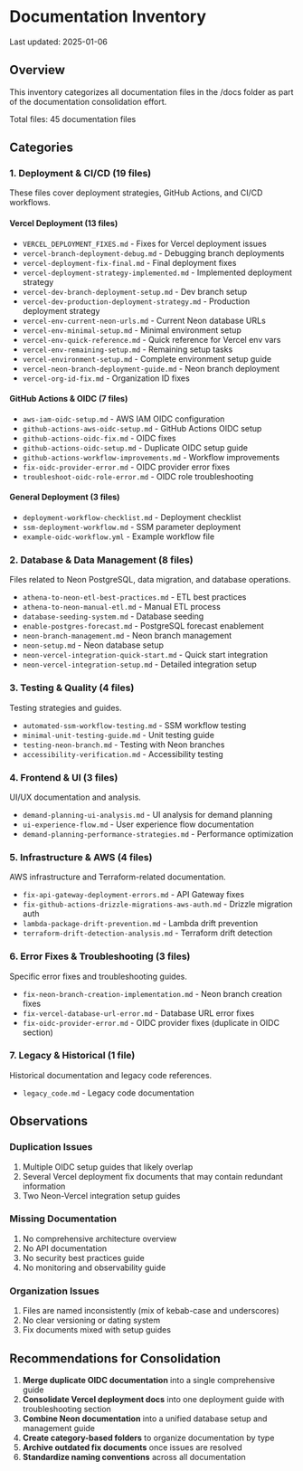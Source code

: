 # Documentation Inventory

Last updated: 2025-01-06

## Overview
This inventory categorizes all documentation files in the /docs folder as part of the documentation consolidation effort.

Total files: 45 documentation files

## Categories

### 1. Deployment & CI/CD (19 files)
These files cover deployment strategies, GitHub Actions, and CI/CD workflows.

#### Vercel Deployment (13 files)
- `VERCEL_DEPLOYMENT_FIXES.md` - Fixes for Vercel deployment issues
- `vercel-branch-deployment-debug.md` - Debugging branch deployments
- `vercel-deployment-fix-final.md` - Final deployment fixes
- `vercel-deployment-strategy-implemented.md` - Implemented deployment strategy
- `vercel-dev-branch-deployment-setup.md` - Dev branch setup
- `vercel-dev-production-deployment-strategy.md` - Production deployment strategy
- `vercel-env-current-neon-urls.md` - Current Neon database URLs
- `vercel-env-minimal-setup.md` - Minimal environment setup
- `vercel-env-quick-reference.md` - Quick reference for Vercel env vars
- `vercel-env-remaining-setup.md` - Remaining setup tasks
- `vercel-environment-setup.md` - Complete environment setup guide
- `vercel-neon-branch-deployment-guide.md` - Neon branch deployment
- `vercel-org-id-fix.md` - Organization ID fixes

#### GitHub Actions & OIDC (7 files)
- `aws-iam-oidc-setup.md` - AWS IAM OIDC configuration
- `github-actions-aws-oidc-setup.md` - GitHub Actions OIDC setup
- `github-actions-oidc-fix.md` - OIDC fixes
- `github-actions-oidc-setup.md` - Duplicate OIDC setup guide
- `github-actions-workflow-improvements.md` - Workflow improvements
- `fix-oidc-provider-error.md` - OIDC provider error fixes
- `troubleshoot-oidc-role-error.md` - OIDC role troubleshooting

#### General Deployment (3 files)
- `deployment-workflow-checklist.md` - Deployment checklist
- `ssm-deployment-workflow.md` - SSM parameter deployment
- `example-oidc-workflow.yml` - Example workflow file

### 2. Database & Data Management (8 files)
Files related to Neon PostgreSQL, data migration, and database operations.

- `athena-to-neon-etl-best-practices.md` - ETL best practices
- `athena-to-neon-manual-etl.md` - Manual ETL process
- `database-seeding-system.md` - Database seeding
- `enable-postgres-forecast.md` - PostgreSQL forecast enablement
- `neon-branch-management.md` - Neon branch management
- `neon-setup.md` - Neon database setup
- `neon-vercel-integration-quick-start.md` - Quick start integration
- `neon-vercel-integration-setup.md` - Detailed integration setup

### 3. Testing & Quality (4 files)
Testing strategies and guides.

- `automated-ssm-workflow-testing.md` - SSM workflow testing
- `minimal-unit-testing-guide.md` - Unit testing guide
- `testing-neon-branch.md` - Testing with Neon branches
- `accessibility-verification.md` - Accessibility testing

### 4. Frontend & UI (3 files)
UI/UX documentation and analysis.

- `demand-planning-ui-analysis.md` - UI analysis for demand planning
- `ui-experience-flow.md` - User experience flow documentation
- `demand-planning-performance-strategies.md` - Performance optimization

### 5. Infrastructure & AWS (4 files)
AWS infrastructure and Terraform-related documentation.

- `fix-api-gateway-deployment-errors.md` - API Gateway fixes
- `fix-github-actions-drizzle-migrations-aws-auth.md` - Drizzle migration auth
- `lambda-package-drift-prevention.md` - Lambda drift prevention
- `terraform-drift-detection-analysis.md` - Terraform drift detection

### 6. Error Fixes & Troubleshooting (3 files)
Specific error fixes and troubleshooting guides.

- `fix-neon-branch-creation-implementation.md` - Neon branch creation fixes
- `fix-vercel-database-url-error.md` - Database URL error fixes
- `fix-oidc-provider-error.md` - OIDC provider fixes (duplicate in OIDC section)

### 7. Legacy & Historical (1 file)
Historical documentation and legacy code references.

- `legacy_code.md` - Legacy code documentation

## Observations

### Duplication Issues
1. Multiple OIDC setup guides that likely overlap
2. Several Vercel deployment fix documents that may contain redundant information
3. Two Neon-Vercel integration setup guides

### Missing Documentation
1. No comprehensive architecture overview
2. No API documentation
3. No security best practices guide
4. No monitoring and observability guide

### Organization Issues
1. Files are named inconsistently (mix of kebab-case and underscores)
2. No clear versioning or dating system
3. Fix documents mixed with setup guides

## Recommendations for Consolidation

1. **Merge duplicate OIDC documentation** into a single comprehensive guide
2. **Consolidate Vercel deployment docs** into one deployment guide with troubleshooting section
3. **Combine Neon documentation** into a unified database setup and management guide
4. **Create category-based folders** to organize documentation by type
5. **Archive outdated fix documents** once issues are resolved
6. **Standardize naming conventions** across all documentation
